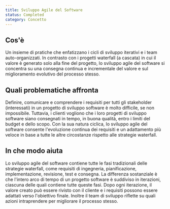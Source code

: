```yaml
---
title: Sviluppo Agile del Software
status: Completed
category: Concetto
---
```


## Cos'è
Un insieme di pratiche che enfatizzano i cicli di sviluppo iterativi e i team auto-organizzati. In contrasto con i progetti waterfall (a cascata) in cui il valore è generato solo alla fine del progetto, lo sviluppo agile del software si concentra su una consegna continua e incrementale del valore e sul miglioramento evolutivo del processo stesso.

## Quali problematiche affronta
Definire, comunicare e comprendere i requisiti per tutti gli stakeholder (interessati) in un progetto di sviluppo software è molto difficile, se non impossibile. Tuttavia, i clienti vogliono che i loro progetti di sviluppo software siano consegnati in tempo, in buona qualità, entro i limiti del budget e dello scopo. Con la sua natura ciclica, lo sviluppo agile del software consente l'evoluzione continua dei requisiti e un adattamento più veloce in base a tutte le altre circostanze rispetto alle strategie waterfall. 

## In che modo aiuta
Lo sviluppo agile del software contiene tutte le fasi tradizionali delle strategie waterfall, come requisiti di ingegneria, pianificazione, implementazione, revisione, test e consegna. La differenza sostanziale è che l'intero arco di tempo di un progetto software è suddiviso in iterazioni, ciascuna delle quali contiene tutte queste fasi. Dopo ogni iterazione, il valore creato può essere rivisto con il cliente e i requisiti possono essere adattati verso l'obiettivo finale. Inoltre il team di sviluppo riflette su quali azioni intraprendere per migliorare il processo stesso.
 